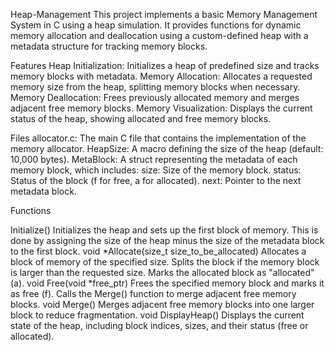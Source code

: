 Heap-Management
This project implements a basic Memory Management System in C using a heap simulation. It provides functions for dynamic memory allocation and deallocation using a custom-defined heap with a metadata structure for tracking memory blocks.

Features Heap Initialization: Initializes a heap of predefined size and tracks memory blocks with metadata. Memory Allocation: Allocates a requested memory size from the heap, splitting memory blocks when necessary. Memory Deallocation: Frees previously allocated memory and merges adjacent free memory blocks. Memory Visualization: Displays the current status of the heap, showing allocated and free memory blocks.

Files allocator.c: The main C file that contains the implementation of the memory allocator. HeapSize: A macro defining the size of the heap (default: 10,000 bytes). MetaBlock: A struct representing the metadata of each memory block, which includes: size: Size of the memory block. status: Status of the block (f for free, a for allocated). next: Pointer to the next metadata block.

Functions

Initialize() Initializes the heap and sets up the first block of memory. This is done by assigning the size of the heap minus the size of the metadata block to the first block.
void *Allocate(size_t size_to_be_allocated) Allocates a block of memory of the specified size. Splits the block if the memory block is larger than the requested size. Marks the allocated block as "allocated" (a).
void Free(void *free_ptr) Frees the specified memory block and marks it as free (f). Calls the Merge() function to merge adjacent free memory blocks.
void Merge() Merges adjacent free memory blocks into one larger block to reduce fragmentation.
void DisplayHeap() Displays the current state of the heap, including block indices, sizes, and their status (free or allocated).
